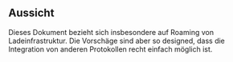 ## Aussicht

Dieses Dokument bezieht sich insbesondere auf Roaming von Ladeinfrastruktur. Die Vorschäge sind aber so designed, dass die Integration von anderen Protokollen recht einfach möglich ist.
